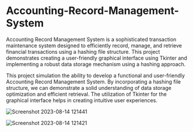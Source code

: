 ﻿# Accounting-Record-Management-System

Accounting Record Management System is a sophisticated transaction maintenance system designed to efficiently record, manage, and retrieve financial transactions using a hashing file structure. This project demonstrates creating a user-friendly graphical interface using Tkinter and implementing a robust data storage mechanism using a hashing approach.

This project simulation the ability to develop a functional and user-friendly Accounting Record Management System. By incorporating a hashing file structure, we can  demonstrate a solid understanding of data storage optimization and efficient retrieval. The utilization of Tkinter for the graphical interface helps in creating intuitive user experiences. 

![Screenshot 2023-08-14 121441](https://github.com/sanjana459/Accounting-Record-Management-System/assets/85347345/9ed0fca3-defe-424f-ae42-9b71742cee9f)



![Screenshot 2023-08-14 121421](https://github.com/sanjana459/Accounting-Record-Management-System/assets/85347345/e7a351d1-fd2f-4b77-aa3b-b5637ca34d75)



